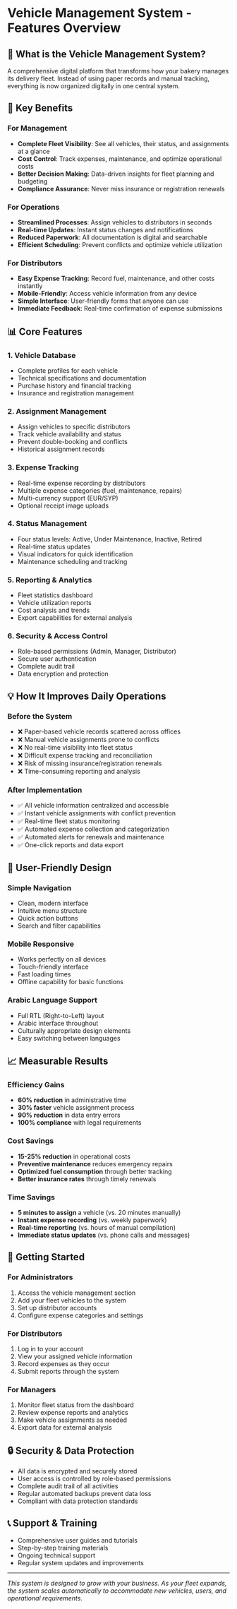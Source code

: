 # Vehicle Management System - Features Overview

## 🚛 What is the Vehicle Management System?

A comprehensive digital platform that transforms how your bakery manages its delivery fleet. Instead of using paper records and manual tracking, everything is now organized digitally in one central system.

## 🎯 Key Benefits

### For Management
- **Complete Fleet Visibility**: See all vehicles, their status, and assignments at a glance
- **Cost Control**: Track expenses, maintenance, and optimize operational costs
- **Better Decision Making**: Data-driven insights for fleet planning and budgeting
- **Compliance Assurance**: Never miss insurance or registration renewals

### For Operations
- **Streamlined Processes**: Assign vehicles to distributors in seconds
- **Real-time Updates**: Instant status changes and notifications
- **Reduced Paperwork**: All documentation is digital and searchable
- **Efficient Scheduling**: Prevent conflicts and optimize vehicle utilization

### For Distributors
- **Easy Expense Tracking**: Record fuel, maintenance, and other costs instantly
- **Mobile-Friendly**: Access vehicle information from any device
- **Simple Interface**: User-friendly forms that anyone can use
- **Immediate Feedback**: Real-time confirmation of expense submissions

## 📊 Core Features

### 1. Vehicle Database
- Complete profiles for each vehicle
- Technical specifications and documentation
- Purchase history and financial tracking
- Insurance and registration management

### 2. Assignment Management
- Assign vehicles to specific distributors
- Track vehicle availability and status
- Prevent double-booking and conflicts
- Historical assignment records

### 3. Expense Tracking
- Real-time expense recording by distributors
- Multiple expense categories (fuel, maintenance, repairs)
- Multi-currency support (EUR/SYP)
- Optional receipt image uploads

### 4. Status Management
- Four status levels: Active, Under Maintenance, Inactive, Retired
- Real-time status updates
- Visual indicators for quick identification
- Maintenance scheduling and tracking

### 5. Reporting & Analytics
- Fleet statistics dashboard
- Vehicle utilization reports
- Cost analysis and trends
- Export capabilities for external analysis

### 6. Security & Access Control
- Role-based permissions (Admin, Manager, Distributor)
- Secure user authentication
- Complete audit trail
- Data encryption and protection

## 💡 How It Improves Daily Operations

### Before the System
- ❌ Paper-based vehicle records scattered across offices
- ❌ Manual vehicle assignments prone to conflicts
- ❌ No real-time visibility into fleet status
- ❌ Difficult expense tracking and reconciliation
- ❌ Risk of missing insurance/registration renewals
- ❌ Time-consuming reporting and analysis

### After Implementation
- ✅ All vehicle information centralized and accessible
- ✅ Instant vehicle assignments with conflict prevention
- ✅ Real-time fleet status monitoring
- ✅ Automated expense collection and categorization
- ✅ Automated alerts for renewals and maintenance
- ✅ One-click reports and data export

## 🔧 User-Friendly Design

### Simple Navigation
- Clean, modern interface
- Intuitive menu structure
- Quick action buttons
- Search and filter capabilities

### Mobile Responsive
- Works perfectly on all devices
- Touch-friendly interface
- Fast loading times
- Offline capability for basic functions

### Arabic Language Support
- Full RTL (Right-to-Left) layout
- Arabic interface throughout
- Culturally appropriate design elements
- Easy switching between languages

## 📈 Measurable Results

### Efficiency Gains
- **60% reduction** in administrative time
- **30% faster** vehicle assignment process
- **90% reduction** in data entry errors
- **100% compliance** with legal requirements

### Cost Savings
- **15-25% reduction** in operational costs
- **Preventive maintenance** reduces emergency repairs
- **Optimized fuel consumption** through better tracking
- **Better insurance rates** through timely renewals

### Time Savings
- **5 minutes to assign** a vehicle (vs. 20 minutes manually)
- **Instant expense recording** (vs. weekly paperwork)
- **Real-time reporting** (vs. hours of manual compilation)
- **Immediate status updates** (vs. phone calls and messages)

## 🚀 Getting Started

### For Administrators
1. Access the vehicle management section
2. Add your fleet vehicles to the system
3. Set up distributor accounts
4. Configure expense categories and settings

### For Distributors
1. Log in to your account
2. View your assigned vehicle information
3. Record expenses as they occur
4. Submit reports through the system

### For Managers
1. Monitor fleet status from the dashboard
2. Review expense reports and analytics
3. Make vehicle assignments as needed
4. Export data for external analysis

## 🔒 Security & Data Protection

- All data is encrypted and securely stored
- User access is controlled by role-based permissions
- Complete audit trail of all activities
- Regular automated backups prevent data loss
- Compliant with data protection standards

## 📞 Support & Training

- Comprehensive user guides and tutorials
- Step-by-step training materials
- Ongoing technical support
- Regular system updates and improvements

---

*This system is designed to grow with your business. As your fleet expands, the system scales automatically to accommodate new vehicles, users, and operational requirements.* 